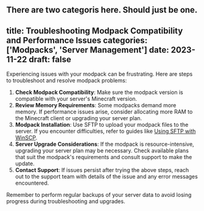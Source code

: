 There are two categoris here. Should just be one.
---
title: Troubleshooting Modpack Compatibility and Performance Issues
categories: ['Modpacks', 'Server Management']
date: 2023-11-22
draft: false
---

Experiencing issues with your modpack can be frustrating. Here are steps to troubleshoot and resolve modpack problems:

1. **Check Modpack Compatibility**: Make sure the modpack version is compatible with your server's Minecraft version.
2. **Review Memory Requirements**: Some modpacks demand more memory. If performance issues arise, consider allocating more RAM to the Minecraft client or upgrading your server plan.
3. **Modpack Installation**: Use SFTP to upload your modpack files to the server. If you encounter difficulties, refer to guides like [Using SFTP with WinSCP](https://mcserverhosting.net/faqs/how-to-access-files-using-winscp/).
4. **Server Upgrade Considerations**: If the modpack is resource-intensive, upgrading your server plan may be necessary. Check available plans that suit the modpack's requirements and consult support to make the update.
5. **Contact Support**: If issues persist after trying the above steps, reach out to the support team with details of the issue and any error messages encountered.

Remember to perform regular backups of your server data to avoid losing progress during troubleshooting and upgrades.